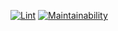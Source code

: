 [![Lint](https://github.com/hexlet-boilerplates/nodejs-package/workflows/Node%20CI/badge.svg)](https://github.com/voloshyn-denys/frontend-project-lvl1/actions)
[![Maintainability](https://api.codeclimate.com/v1/badges/a99a88d28ad37a79dbf6/maintainability)](https://codeclimate.com/github/codeclimate/codeclimate/maintainability)